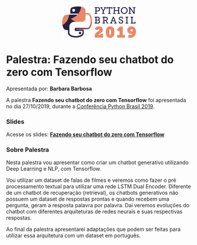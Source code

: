<p align="center"><img src="../../logo_python_brasil_2019-01.svg" width="200"></p>

# Palestra: Fazendo seu chatbot do zero com Tensorflow
Apresentada por: **Barbara Barbosa**


A palestra **Fazendo seu chatbot do zero com Tensorflow** foi apresentada no dia 27/10/2019, durante a [Conferência Python Brasil 2019](http://2019.pythonbrasil.org.br).



### Slides

Acesse os slides: **[Fazendo seu chatbot do zero com Tensorflow](https://drive.google.com/open?id=13EFIaIrkhfDlXmW2076dPiH1Y1bRSetW9iRldk4LuJY)**



### Sobre Palestra
Nesta palestra vou apresentar como criar um chatbot generativo utilizando Deep Learning e NLP, com Tensorflow.

Vou utilizar um dataset de falas de filmes e veremos como fazer o pré processamento textual para utilizar uma rede LSTM Dual Encoder. Diferente de um chatbot de recuperação (retrieval), os chatbots generativos não possuem um dataset de respostas prontas e quando recebem uma pergunta, geram a resposta palavra por palavra. Dai veremos evoluções do chatbot com diferentes arquiteturas de redes neurais e suas respectivas respostas.

Ao final da palestra apresentarei adaptações que podem ser feitas para utilizar essa arquitetura com um dataset em português.





